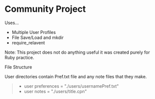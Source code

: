 Community Project
==========================================
Uses...

 + Multiple User Profiles
 + File Save/Load and mkdir
 + require_relavent

Note: This project does not do anything useful
 it was created purely for Ruby practice.


<p> File Structure </p>
<p>  User directories contain <username>Pref.txt
  file and any note files that they make. </p>

>  * user preferences  = "./users/usernamePref.txt"
>  * user notes        = "./users/title.cpn"

